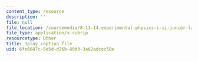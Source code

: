 ```yaml
---
content_type: resource
description: ''
file: null
file_location: /coursemedia/8-13-14-experimental-physics-i-ii-junior-lab-fall-2016-spring-2017/6fe6687c5e5dd76b89d33a62adcec50e_SDTtTSHr_yE.srt
file_type: application/x-subrip
resourcetype: Other
title: 3play caption file
uid: 6fe6687c-5e5d-d76b-89d3-3a62adcec50e
---
```

